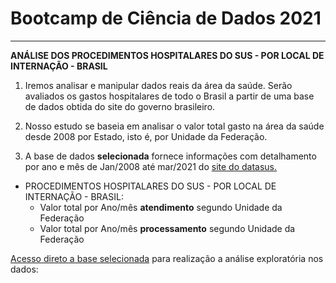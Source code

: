 # Bootcamp de Ciência de Dados 2021
---
**ANÁLISE DOS PROCEDIMENTOS HOSPITALARES DO SUS - POR LOCAL DE INTERNAÇÃO - BRASIL**

1.  Iremos analisar e manipular dados reais da área da saúde. 
Serão avaliados os gastos hospitalares de todo o Brasil a partir de uma base de dados obtida do site do governo brasileiro.

2.  Nosso estudo se baseia em analisar o valor total gasto na área da saúde desde 2008 por Estado, isto é, por Unidade da Federação.<br>

3.  A base de dados **selecionada** fornece informações com detalhamento por ano e mês de Jan/2008 até mar/2021 do [site do datasus.](https://datasus.saude.gov.br/informacoes-de-saude-tabnet/)

  *   PROCEDIMENTOS HOSPITALARES DO SUS - POR LOCAL DE INTERNAÇÃO - BRASIL:
      *   Valor total por Ano/mês **atendimento** segundo Unidade da Federação
      *   Valor total por Ano/mês **processamento** segundo Unidade da Federação
 

[Acesso direto a base selecionada](http://www2.datasus.gov.br/DATASUS/index.php?area=0202&id=11633&VObj=http://tabnet.datasus.gov.br/cgi/deftohtm.exe?sih/cnv/qi) para realização a análise exploratória nos dados: 
  
